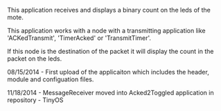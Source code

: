 This application receives and displays a binary count on the leds of the mote.

This application works with a node with a transmitting application like 'ACKedTransmit', 'TimerAcked' or 'TransmitTimer'.

If this node is the destination of the packet it will display the count in the packet on the leds.

08/15/2014 - First upload of the applicaiton which includes the header, module and configuation files.

11/18/2014 - MessageReceiver moved into Acked2Toggled application in repository - TinyOS

